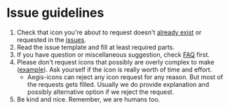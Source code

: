 # Issue guidelines

1. Check that icon you're about to request doesn't [already exist](full_preview.md) or requested in the [issues](https://github.com/krisu5/aegis-icons/issues).
2. Read the issue template and fill at least required parts.
3. If you have question or miscellaneous suggestion, check [FAQ](FAQ.md) first.
4. Please don't request icons that possibly are overly complex to make ([example](https://github.com/krisu5/aegis-icons/issues/92)). Ask yourself if the icon is really worth of time and effort.
   - Aegis-icons can reject any icon request for any reason. But most of the requests gets filled. Usually we do provide explanation and possibly alternative option if we reject the request.
5. Be kind and nice. Remember, we are humans too.